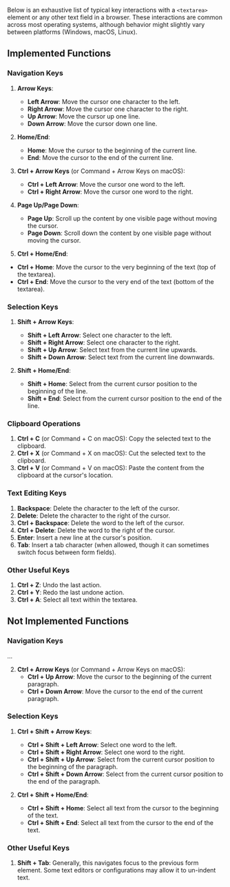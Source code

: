 Below is an exhaustive list of typical key interactions with a `<textarea>` element or any other text field in a browser. These interactions are common across most operating systems, although behavior might slightly vary between platforms (Windows, macOS, Linux).

## Implemented Functions

### Navigation Keys

1. **Arrow Keys**:
   - **Left Arrow**: Move the cursor one character to the left.
   - **Right Arrow**: Move the cursor one character to the right.
   - **Up Arrow**: Move the cursor up one line.
   - **Down Arrow**: Move the cursor down one line.

2. **Home/End**:
   - **Home**: Move the cursor to the beginning of the current line.
   - **End**: Move the cursor to the end of the current line.

3. **Ctrl + Arrow Keys** (or Command + Arrow Keys on macOS):
   - **Ctrl + Left Arrow**: Move the cursor one word to the left.
   - **Ctrl + Right Arrow**: Move the cursor one word to the right.

4. **Page Up/Page Down**:
   - **Page Up**: Scroll up the content by one visible page without moving the cursor.
   - **Page Down**: Scroll down the content by one visible page without moving the cursor.

5. **Ctrl + Home/End**:
- **Ctrl + Home**: Move the cursor to the very beginning of the text (top of the textarea).
- **Ctrl + End**: Move the cursor to the very end of the text (bottom of the textarea).

### Selection Keys

1. **Shift + Arrow Keys**:
   - **Shift + Left Arrow**: Select one character to the left.
   - **Shift + Right Arrow**: Select one character to the right.
   - **Shift + Up Arrow**: Select text from the current line upwards.
   - **Shift + Down Arrow**: Select text from the current line downwards.

2. **Shift + Home/End**:
   - **Shift + Home**: Select from the current cursor position to the beginning of the line.
   - **Shift + End**: Select from the current cursor position to the end of the line.

### Clipboard Operations

1. **Ctrl + C** (or Command + C on macOS): Copy the selected text to the clipboard.
2. **Ctrl + X** (or Command + X on macOS): Cut the selected text to the clipboard.
3. **Ctrl + V** (or Command + V on macOS): Paste the content from the clipboard at the cursor's location.

### Text Editing Keys

1. **Backspace**: Delete the character to the left of the cursor.
2. **Delete**: Delete the character to the right of the cursor.
3. **Ctrl + Backspace**: Delete the word to the left of the cursor.
4. **Ctrl + Delete**: Delete the word to the right of the cursor.
5. **Enter**: Insert a new line at the cursor's position.
6. **Tab**: Insert a tab character (when allowed, though it can sometimes switch focus between form fields).

### Other Useful Keys

1. **Ctrl + Z**: Undo the last action.
2. **Ctrl + Y**: Redo the last undone action.
3. **Ctrl + A**: Select all text within the textarea.

## Not Implemented Functions

### Navigation Keys

... 

2. **Ctrl + Arrow Keys** (or Command + Arrow Keys on macOS):
   - **Ctrl + Up Arrow**: Move the cursor to the beginning of the current paragraph.
   - **Ctrl + Down Arrow**: Move the cursor to the end of the current paragraph.



### Selection Keys

1. **Ctrl + Shift + Arrow Keys**:
   - **Ctrl + Shift + Left Arrow**: Select one word to the left.
   - **Ctrl + Shift + Right Arrow**: Select one word to the right.
   - **Ctrl + Shift + Up Arrow**: Select from the current cursor position to the beginning of the paragraph.
   - **Ctrl + Shift + Down Arrow**: Select from the current cursor position to the end of the paragraph.

2. **Ctrl + Shift + Home/End**:
   - **Ctrl + Shift + Home**: Select all text from the cursor to the beginning of the text.
   - **Ctrl + Shift + End**: Select all text from the cursor to the end of the text.

### Other Useful Keys

1. **Shift + Tab**: Generally, this navigates focus to the previous form element. Some text editors or configurations may allow it to un-indent text.
